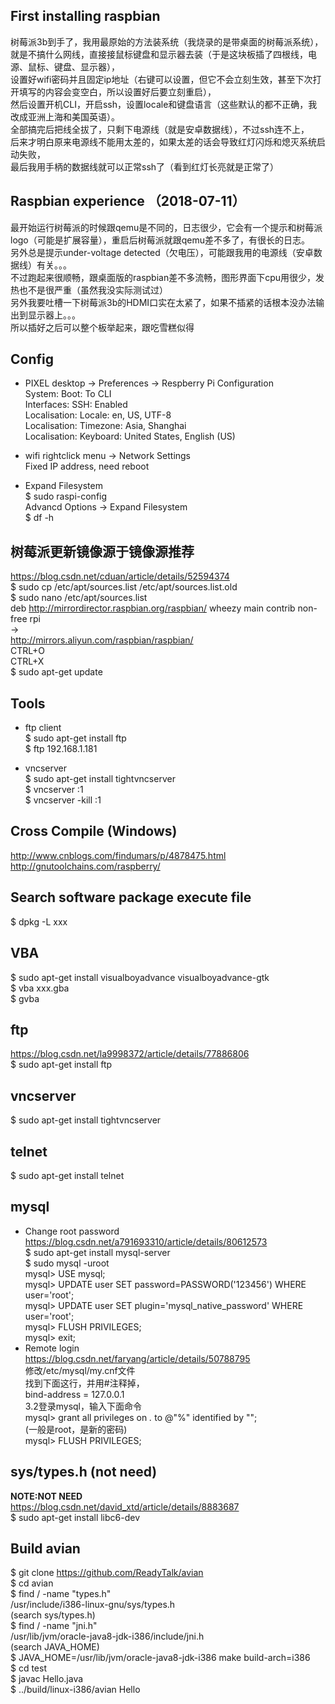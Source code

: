 ## First installing raspbian    
树莓派3b到手了，我用最原始的方法装系统（我烧录的是带桌面的树莓派系统），  
就是不搞什么网线，直接接鼠标键盘和显示器去装（于是这块板插了四根线，电源、鼠标、键盘、显示器），  
设置好wifi密码并且固定ip地址（右键可以设置，但它不会立刻生效，甚至下次打开填写的内容会变空白，所以设置好后要立刻重启），  
然后设置开机CLI，开启ssh，设置locale和键盘语言（这些默认的都不正确，我改成亚洲上海和美国英语）。  
全部搞完后把线全拔了，只剩下电源线（就是安卓数据线），不过ssh连不上，  
后来才明白原来电源线不能用太差的，如果太差的话会导致红灯闪烁和熄灭系统启动失败，  
最后我用手柄的数据线就可以正常ssh了（看到红灯长亮就是正常了）  

## Raspbian experience （2018-07-11）  
最开始运行树莓派的时候跟qemu是不同的，日志很少，它会有一个提示和树莓派logo（可能是扩展容量），重启后树莓派就跟qemu差不多了，有很长的日志。  
另外总是提示under-voltage detected（欠电压），可能跟我用的电源线（安卓数据线）有关。。。  
不过跑起来很顺畅，跟桌面版的raspbian差不多流畅，图形界面下cpu用很少，发热也不是很严重（虽然我没实际测试过）  
另外我要吐槽一下树莓派3b的HDMI口实在太紧了，如果不插紧的话根本没办法输出到显示器上。。。  
所以插好之后可以整个板举起来，跟吃雪糕似得  

## Config  
* PIXEL desktop -> Preferences -> Respberry Pi Configuration  
System: Boot: To CLI  
Interfaces: SSH: Enabled  
Localisation: Locale: en, US, UTF-8   
Localisation: Timezone: Asia, Shanghai  
Localisation: Keyboard: United States, English (US)  


* wifi rightclick menu -> Network Settings   
Fixed IP address, need reboot  

* Expand Filesystem  
$ sudo raspi-config  
Advancd Options -> Expand Filesystem  
$ df -h  

## 树莓派更新镜像源于镜像源推荐  
https://blog.csdn.net/cduan/article/details/52594374   
$ sudo cp /etc/apt/sources.list /etc/apt/sources.list.old  
$ sudo nano /etc/apt/sources.list  
deb http://mirrordirector.raspbian.org/raspbian/ wheezy main contrib non-free rpi  
->  
http://mirrors.aliyun.com/raspbian/raspbian/  
CTRL+O  
CTRL+X  
$ sudo apt-get update  

## Tools  
* ftp client  
$ sudo apt-get install ftp  
$ ftp 192.168.1.181  

* vncserver    
$ sudo apt-get install tightvncserver  
$ vncserver :1  
$ vncserver -kill :1   

## Cross Compile (Windows)    
http://www.cnblogs.com/findumars/p/4878475.html  
http://gnutoolchains.com/raspberry/  

## Search software package execute file  
$ dpkg -L xxx  

## VBA  
$ sudo apt-get install visualboyadvance visualboyadvance-gtk  
$ vba xxx.gba  
$ gvba  

## ftp  
https://blog.csdn.net/la9998372/article/details/77886806  
$ sudo apt-get install ftp  

## vncserver  
$ sudo apt-get install tightvncserver  

## telnet  
$ sudo apt-get install telnet  

## mysql  
* Change root password  
https://blog.csdn.net/a791693310/article/details/80612573  
$ sudo apt-get install mysql-server  
$ sudo mysql -uroot  
mysql> USE mysql;  
mysql> UPDATE user SET password=PASSWORD('123456') WHERE user='root';  
mysql> UPDATE user SET plugin='mysql_native_password' WHERE user='root';  
mysql> FLUSH PRIVILEGES;  
mysql> exit;  
* Remote login  
https://blog.csdn.net/faryang/article/details/50788795  
修改/etc/mysql/my.cnf文件  
找到下面这行，并用#注释掉，  
bind-address        = 127.0.0.1  
3.2登录mysql，输入下面命令  
mysql> grant all privileges on *.* to <username>@"%" identified by "<password>";  
(<username>一般是root，<password>是新的密码)  
mysql> FLUSH PRIVILEGES;  

## sys/types.h (not need)   
**NOTE:NOT NEED**  
https://blog.csdn.net/david_xtd/article/details/8883687  
$ sudo apt-get install libc6-dev  

## Build avian  
$ git clone https://github.com/ReadyTalk/avian  
$ cd avian  
$ find / -name "types.h"  
/usr/include/i386-linux-gnu/sys/types.h  
(search sys/types.h)   
$ find / -name "jni.h"  
/usr/lib/jvm/oracle-java8-jdk-i386/include/jni.h  
(search JAVA_HOME)  
$ JAVA_HOME=/usr/lib/jvm/oracle-java8-jdk-i386 make build-arch=i386  
$ cd test  
$ javac Hello.java  
$ ../build/linux-i386/avian Hello  
